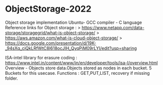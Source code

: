 # ObjectStorage-2022
Object storage implementation
Ubuntu- GCC compiler - C language
Reference links for Object storage : > https://www.netapp.com/data-storage/storagegrid/what-is-object-storage/
                                     > https://aws.amazon.com/what-is-cloud-object-storage/
                                     > https://docs.google.com/presentation/d/19K-_94sXq_ciQkLRfWtC8l618ocJIH_QyqPiM09rLYI/edit?usp=sharing
                           
ISA-intel library for erasure coding : https://www.intel.in/content/www/in/en/developer/tools/isa-l/overview.html
	Overview - Objects store data.Objects stored as nodes in each bucket. 5 Buckets for this usecase.
	Functions : GET,PUT,LIST, recovery if missing folder.
